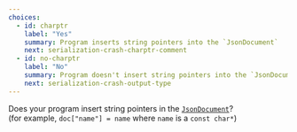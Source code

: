 ```yaml
---
choices:
  - id: charptr
    label: "Yes"
    summary: Program inserts string pointers into the `JsonDocument`
    next: serialization-crash-charptr-comment
  - id: no-charptr
    label: "No"
    summary: Program doesn't insert string pointers into the `JsonDocument`
    next: serialization-crash-output-type
---
```


Does your program insert string pointers in the [`JsonDocument`](/v6/api/jsondocument/)?  
(for example, `doc["name"] = name` where `name` is a `const char*`)